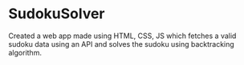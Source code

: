 # SudokuSolver
Created a web app made using HTML, CSS, JS which fetches a valid sudoku data using an API and solves the sudoku
using backtracking algorithm.
